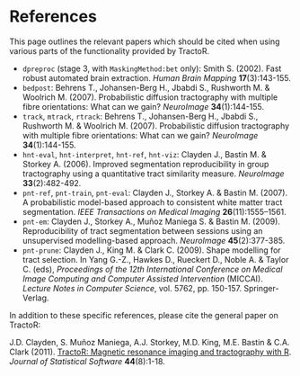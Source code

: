 # References

This page outlines the relevant papers which should be cited when using various parts of the functionality provided by TractoR.

- `dpreproc` (stage 3, with `MaskingMethod:bet` only): Smith S. (2002). Fast robust automated brain extraction. _Human Brain Mapping_ **17**(3):143-155.
- `bedpost`: Behrens T., Johansen-Berg H., Jbabdi S., Rushworth M. & Woolrich M. (2007). Probabilistic diffusion tractography with multiple fibre orientations: What can we gain? _NeuroImage_ **34**(1):144-155.
- `track`, `mtrack`, `rtrack`: Behrens T., Johansen-Berg H., Jbabdi S., Rushworth M. & Woolrich M. (2007). Probabilistic diffusion tractography with multiple fibre orientations: What can we gain? _NeuroImage_ **34**(1):144-155.
- `hnt-eval`, `hnt-interpret`, `hnt-ref`, `hnt-viz`: Clayden J., Bastin M. & Storkey A. (2006). Improved segmentation reproducibility in group tractography using a quantitative tract similarity measure. _NeuroImage_ **33**(2):482-492.
- `pnt-ref`, `pnt-train`, `pnt-eval`: Clayden J., Storkey A. & Bastin M. (2007). A probabilistic model-based approach to consistent white matter tract segmentation. _IEEE Transactions on Medical Imaging_ **26**(11):1555–1561.
- `pnt-em`: Clayden J., Storkey A., Muñoz Maniega S. & Bastin M. (2009). Reproducibility of tract segmentation between sessions using an unsupervised modelling-based approach. _NeuroImage_ **45**(2):377-385.
- `pnt-prune`: Clayden J., King M. & Clark C. (2009). Shape modelling for tract selection. In Yang G.-Z., Hawkes D., Rueckert D., Noble A. & Taylor C. (eds), _Proceedings of the 12th International Conference on Medical Image Computing and Computer Assisted Intervention_ (MICCAI). _Lecture Notes in Computer Science_, vol. 5762, pp. 150-157. Springer-Verlag.

In addition to these specific references, please cite the general paper on TractoR:

J.D. Clayden, S. Muñoz Maniega, A.J. Storkey, M.D. King, M.E. Bastin & C.A. Clark (2011). [TractoR: Magnetic resonance imaging and tractography with R](http://www.jstatsoft.org/v44/i08/). _Journal of Statistical Software_ **44**(8):1-18.